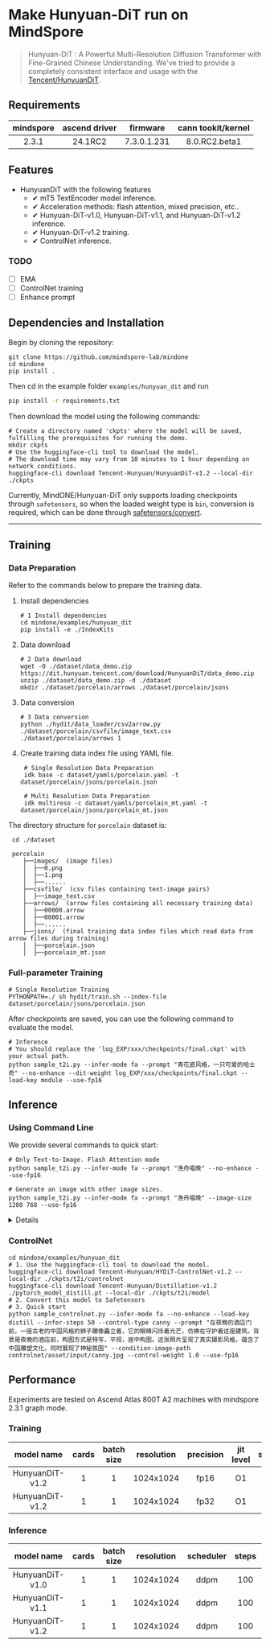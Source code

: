 <!-- ## **HunyuanDiT** -->

# Make Hunyuan-DiT run on MindSpore

> Hunyuan-DiT : A Powerful Multi-Resolution Diffusion Transformer with Fine-Grained Chinese Understanding.
> We've tried to provide a completely consistent interface and usage with the [Tencent/HunyuanDiT](https://github.com/Tencent/HunyuanDiT).

## Requirements

| mindspore | ascend driver | firmware | cann tookit/kernel |
| :---:       |   :---:        | :---:      | :---:      |
| 2.3.1     |  24.1RC2      |7.3.0.1.231|   8.0.RC2.beta1   |

## Features

- HunyuanDiT with the following features
  - ✔ mT5 TextEncoder model inference.
  - ✔ Acceleration methods: flash attention, mixed precision, etc..
  - ✔ Hunyuan-DiT-v1.0, Hunyuan-DiT-v1.1, and Hunyuan-DiT-v1.2 inference.
  - ✔ Hunyuan-DiT-v1.2 training.
  - ✔ ControlNet inference.

### TODO
* [ ] EMA
* [ ] ControlNet training
* [ ] Enhance prompt

## Dependencies and Installation

Begin by cloning the repository:
```shell
git clone https://github.com/mindspore-lab/mindone
cd mindone
pip install .
```

Then cd in the example folder `examples/hunyuan_dit` and run
```bash
pip install -r requirements.txt
```

Then download the model using the following commands:

```shell
# Create a directory named 'ckpts' where the model will be saved, fulfilling the prerequisites for running the demo.
mkdir ckpts
# Use the huggingface-cli tool to download the model.
# The download time may vary from 10 minutes to 1 hour depending on network conditions.
huggingface-cli download Tencent-Hunyuan/HunyuanDiT-v1.2 --local-dir ./ckpts
```

Currently, MindONE/Hunyuan-DiT only supports loading checkpoints through `safetensors`, so when the loaded weight type is `bin`, conversion is  required, which can be done through [safetensors/convert](https://huggingface.co/spaces/safetensors/convert).

---

## Training

### Data Preparation

  Refer to the commands below to prepare the training data.

  1. Install dependencies
      ```shell
      # 1 Install dependencies
      cd mindone/examples/hunyuan_dit
      pip install -e ./IndexKits
     ```
  2. Data download
     ```shell
     # 2 Data download
     wget -O ./dataset/data_demo.zip https://dit.hunyuan.tencent.com/download/HunyuanDiT/data_demo.zip
     unzip ./dataset/data_demo.zip -d ./dataset
     mkdir ./dataset/porcelain/arrows ./dataset/porcelain/jsons
     ```
  3. Data conversion
     ```shell  
     # 3 Data conversion
     python ./hydit/data_loader/csv2arrow.py ./dataset/porcelain/csvfile/image_text.csv ./dataset/porcelain/arrows 1
     ```

  4. Create training data index file using YAML file.

     ```shell
      # Single Resolution Data Preparation
      idk base -c dataset/yamls/porcelain.yaml -t dataset/porcelain/jsons/porcelain.json

      # Multi Resolution Data Preparation  
      idk multireso -c dataset/yamls/porcelain_mt.yaml -t dataset/porcelain/jsons/porcelain_mt.json
      ```

  The directory structure for `porcelain` dataset is:

  ```shell
   cd ./dataset

   porcelain
      ├──images/  (image files)
      │  ├──0.png
      │  ├──1.png
      │  ├──......
      ├──csvfile/  (csv files containing text-image pairs)
      │  ├──image_text.csv
      ├──arrows/  (arrow files containing all necessary training data)
      │  ├──00000.arrow
      │  ├──00001.arrow
      │  ├──......
      ├──jsons/  (final training data index files which read data from arrow files during training)
      │  ├──porcelain.json
      │  ├──porcelain_mt.json
   ```

### Full-parameter Training
  ```shell
  # Single Resolution Training
  PYTHONPATH=./ sh hydit/train.sh --index-file dataset/porcelain/jsons/porcelain.json
  ```

  After checkpoints are saved, you can use the following command to evaluate the model.
  ```shell
  # Inference
  # You should replace the 'log_EXP/xxx/checkpoints/final.ckpt' with your actual path.
  python sample_t2i.py --infer-mode fa --prompt "青花瓷风格，一只可爱的哈士奇" --no-enhance --dit-weight log_EXP/xxx/checkpoints/final.ckpt --load-key module --use-fp16
  ```

## Inference

### Using Command Line

We provide several commands to quick start:

```shell
# Only Text-to-Image. Flash Attention mode
python sample_t2i.py --infer-mode fa --prompt "渔舟唱晚" --no-enhance --use-fp16

# Generate an image with other image sizes.
python sample_t2i.py --infer-mode fa --prompt "渔舟唱晚" --image-size 1280 768 --use-fp16
```
<details onclose>
More example prompts can be found in [example_prompts.txt](example_prompts.txt)

### Using Previous versions

* **Hunyuan-DiT <= v1.1**

```shell
# ============================== v1.1 ==============================
# Download the model
huggingface-cli download Tencent-Hunyuan/HunyuanDiT-v1.1 --local-dir ./HunyuanDiT-v1.1
# Inference with the model
python sample_t2i.py --infer-mode fa --prompt "渔舟唱晚" --model-root ./HunyuanDiT-v1.1 --use-style-cond --size-cond 1024 1024 --beta-end 0.03 --use-fp16

# ============================== v1.0 ==============================
# Download the model
huggingface-cli download Tencent-Hunyuan/HunyuanDiT --local-dir ./HunyuanDiT-v1.0
# Inference with the model
python sample_t2i.py --infer-mode fa --prompt "渔舟唱晚" --model-root ./HunyuanDiT-v1.0 --use-style-cond --size-cond 1024 1024 --beta-end 0.03 --use-fp16
```
</details>

### ControlNet

```shell
cd mindone/examples/hunyuan_dit
# 1. Use the huggingface-cli tool to download the model.
huggingface-cli download Tencent-Hunyuan/HYDiT-ControlNet-v1.2 --local-dir ./ckpts/t2i/controlnet
huggingface-cli download Tencent-Hunyuan/Distillation-v1.2 ./pytorch_model_distill.pt --local-dir ./ckpts/t2i/model
# 2. Convert this model to Safetensors
# 3. Quick start
python sample_controlnet.py --infer-mode fa --no-enhance --load-key distill --infer-steps 50 --control-type canny --prompt "在夜晚的酒店门前，一座古老的中国风格的狮子雕像矗立着，它的眼睛闪烁着光芒，仿佛在守护着这座建筑。背景是夜晚的酒店前，构图方式是特写，平视，居中构图。这张照片呈现了真实摄影风格，蕴含了中国雕塑文化，同时展现了神秘氛围" --condition-image-path controlnet/asset/input/canny.jpg --control-weight 1.0 --use-fp16
```


## Performance

Experiments are tested on Ascend Atlas 800T A2 machines with mindspore 2.3.1 graph mode.

### Training
| model name    |cards|batch size |  resolution |precision|jit level |step/s |
|:---:          |:---:|:---:      |  :---:      |:---:|:---:|:---:|
|HunyuanDiT-v1.2|1    |1          |  1024x1024  |fp16|O1|0.62|
|HunyuanDiT-v1.2|1    |1          |  1024x1024  |fp32|O1|0.45|

### Inference

| model name    | cards    | batch size | resolution   | scheduler |    steps |  jit level|step/s |  
|:-------:      |:--------:|:-------:   |:-----------: |:--------------:|:------------:|:-------:|:---------:|
|HunyuanDiT-v1.0|1         |1           |1024x1024     |ddpm            |100|O0|2.90|
|HunyuanDiT-v1.1|1         |1           |1024x1024     |ddpm            |100|O0|2.91|
|HunyuanDiT-v1.2|1         |1           |1024x1024     |ddpm            |100|O0|2.89|
